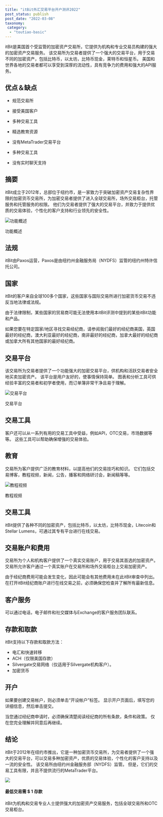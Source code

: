 ```yaml
---
title: "itBit外汇交易平台开户测评2022"
post_status: publish
post_date: "2022-03-08"
taxonomy:
 category: 
  - "toutiao-basic"
---
```


itBit是美国首个受监管的加密资产交易所，它提供为机构和专业交易员构建的强大的加密资产交易服务。 该交易所为交易者提供了一个强大的交易平台，用于交易不同的加密资产，包括比特币，以太坊，比特币现金，莱特币和恒星币。 美国和世界各地的交易者都可以享受到深厚的流动性，具有竞争力的费用和强大的API服务。

## 优点＆缺点

- 规范交易所
    
- 接受美国客户
    
- 多种交易工具
    
- 精选教育资源
    
- 没有MetaTrader交易平台
    
- 多种交易工具
    
- 没有实时聊天支持
    

## 摘要

itBit成立于2012年，总部位于纽约市，是一家致力于突破加密资产交易复杂性界限的加密货币交易所，为加密交易者提供了进入全球交易所，场外交易柜台，托管服务和托管服务的权限。 他们为交易者提供了强大的交易平台，并致力于提供优质的交易体验，个性化的客户支持和行业领先的安全性。

![功能概述](https://cdn.fendou.la/funstoutiao/2020/11/itBit-Review-Features-Overview-1024x186.jpg "功能概述")

功能概述

## 法规

itBit由Paxos运营，Paxos是由纽约州金融服务局（NYDFS）监管的纽约州特许信托公司。

## 国家

itBit的客户来自全球100多个国家，这些国家与国际交易所进行加密货币交易不违反当地法律或法规。

由于法律限制，某些国家的贸易商可能无法使用本itBit评测中提到的某些itBit功能和产品。

如果您要在特定国家/地区寻找交易经纪商，请参阅我们最好的经纪商美国，英国最好的经纪商，澳大利亚最好的经纪商，南非最好的经纪商，加拿大最好的经纪商或加拿大所有其他国家的最好经纪商。

## 交易平台

该交易所为交易者提供了一个功能强大的加密交易平台，供机构和活跃交易者安全地买卖加密资产。 该平台是用户友好的，使事情保持简单。 图表和分析工具可供经验丰富的交易者和初学者使用，而订单簿非常干净且易于理解。

![交易平台](https://cdn.fendou.la/funstoutiao/2020/11/itBit-Review-Trading-Platform-.jpg "交易平台")

交易平台

## 交易工具

客户还可以从一系列有用的交易工具中受益，例如API，OTC交易，市场数据等等。 这些工具可以帮助确保增强的交易体验。

## 教育

交易所为客户提供广泛的教育材料，以提高他们的交易技巧和知识。 它们包括交易博客，教程视频，新闻，公告，播客和网络研讨会，新闻稿等等。

![教程视频](https://cdn.fendou.la/funstoutiao/2020/11/itBit-Review-Tutorial-Videos.jpg "教程视频")

教程视频

## 交易工具

itBit提供了各种不同的加密资产，包括比特币，以太坊，比特币现金，Litecoin和Stellar Lumens，可通过其专有平台进行在线交易。

## 交易账户和费用

交易所为个人和机构客户提供了一个真实交易账户，用于交易其首选的加密资产。 交易所允许客户通过一个真实账户在交易所和场外交易柜台上交易加密资产。

由于经纪商费用可能会发生变化，因此可能会有其他费用未在此itBit审查中列出。 在打开itBit经纪商账户进行在线交易之前，必须确保您检查并了解所有最新信息。

## 客户服务

可以通过电话，电子邮件和社交媒体与Exchange的客户服务团队联系。

## 存款和取款

itBit支持以下存款和取款方法：

- 电汇和快速转移
- ACH（仅限美国存款）
- Silvergate交易网络（仅适用于Silvergate机构客户）。
- 加密货币

## 开户

如果要创建交易帐户，则必须单击“开设帐户”标签。 显示开户页面后，填写您的详细信息，然后单击提交。

当您通过经纪商申请时，必须确保清楚阅读经纪商的所有条款，条件和政策。 仅在您完全理解并同意后再继续。

## 结论

itBit于2012年在纽约市推出，它是一种加密货币交易所，为交易者提供了一个强大的交易平台，可以交易多种加密资产，优质的交易体验，个性化的客户支持以及一流的安全性。 该交易所由纽约州金融服务部（NYDFS）监管。 但是，它们的交易工具有限，并且不提供流行的MetaTrader平台。

![](https://cdn.fendou.la/funstoutiao/2020/11/itBit-Logo.png)

#### 最低交易需 $ 1 存款

itBit为机构和交易专业人士提供强大的加密资产交易服务，包括全球交易所和OTC交易柜台。
